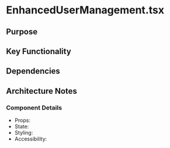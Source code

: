 # EnhancedUserManagement.tsx

## Purpose

## Key Functionality

## Dependencies

## Architecture Notes

### Component Details
- Props: 
- State: 
- Styling: 
- Accessibility: 

